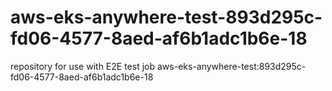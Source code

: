 # aws-eks-anywhere-test-893d295c-fd06-4577-8aed-af6b1adc1b6e-18
repository for use with E2E test job aws-eks-anywhere-test:893d295c-fd06-4577-8aed-af6b1adc1b6e-18
